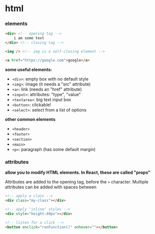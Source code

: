 # html

### elements

```html
<div> <!-- opening tag -->
    i am some text
</div> <!-- closing tag -->

<img /> <!-- img is a self-closing element -->

<a href="https://google.com">google</a>
```

**some useful elements:**


- `<div>`: empty box with no default style
- `<img>`: image (it needs a "src" attribute)
- `<a>`: link (needs an "href" attribute)
- `<input>`: attributes: "type", "value"
- `<textarea>`: big text input box
- `<button>`: clickable!
- `<select>`: select from a list of options

**other common elements**
- `<header>`
- `<footer>`
- `<section>`
- `<main>`
- `<p>`: paragraph (has some default margin)

### attributes

**allow you to modify HTML elements. In React, these are called "props"**

Attributes are added to the opening tag, before the `>` character. Multiple attributes can be added with spaces between

```html
<!-- apply a class -->
<div class="my-class"></div>

<!-- apply "inline" styles -->
<div style="height:40px"></div>

<!-- listen for a click -->
<button onclick="runFunction()" onhover=""></button>
```
